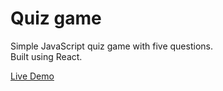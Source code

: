 # Quiz game

Simple JavaScript quiz game with five questions.\
Built using React.

[Live Demo](https://tolikatolika123.github.io/quiz-game/)
